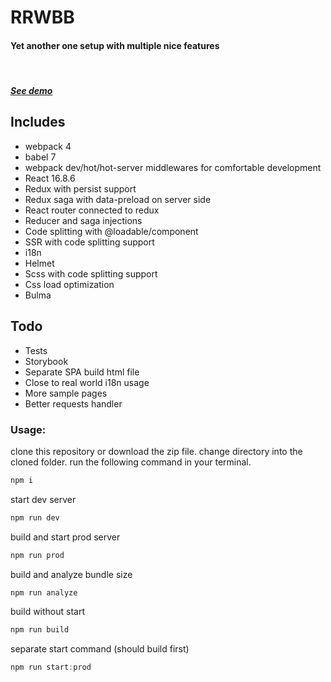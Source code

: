 # RRWBB

#### Yet another one setup with multiple nice features
&nbsp;
##### [See demo](https://rrwbb.com/)

## Includes
- webpack 4
- babel 7
- webpack dev/hot/hot-server middlewares for comfortable development
- React 16.8.6
- Redux with persist support
- Redux saga with data-preload on server side
- React router connected to redux
- Reducer and saga injections
- Code splitting with @loadable/component
- SSR with code splitting support
- i18n
- Helmet
- Scss with code splitting support
- Css load optimization
- Bulma

## Todo
- Tests
- Storybook
- Separate SPA build html file
- Close to real world i18n usage
- More sample pages
- Better requests handler


### Usage:
clone this repository or download the zip file.
change directory into the cloned folder.
run the following command in your terminal.

```javascript
npm i
```

start dev server
```javascript
npm run dev
```

build and start prod server
```javascript
npm run prod
```

build and analyze bundle size
```javascript
npm run analyze
```

build without start
```javascript
npm run build
```

separate start command (should build first)
```javascript
npm run start:prod
```

